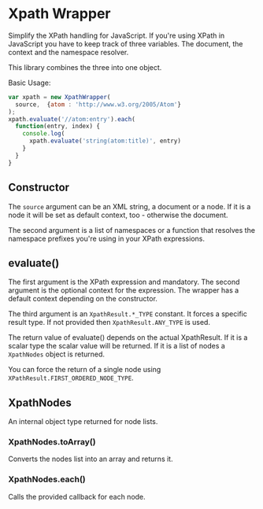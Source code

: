 # Xpath Wrapper

Simplify the XPath handling for JavaScript. If you're using XPath
in JavaScript you have to keep track of three variables. The document, the context
and the namespace resolver.

This library combines the three into one object.

Basic Usage:

```javascript
var xpath = new XpathWrapper(
  source,  {atom : 'http://www.w3.org/2005/Atom'}
);
xpath.evaluate('//atom:entry').each(
  function(entry, index) {
    console.log(
      xpath.evaluate('string(atom:title)', entry)
    }
  }
}
```

## Constructor

The `source` argument can be an XML string, a document or a node. If it
is a node it will be set as default context, too - otherwise the document.

The second argument is a list of namespaces or a function that resolves the
namespace prefixes you're using in your XPath expressions.

## evaluate()

The first argument is the XPath expression and mandatory. The second argument
is the optional context for the expression. The wrapper has
a default context depending on the constructor.

The third argument is an `XpathResult.*_TYPE` constant. It forces a specific
result type. If not provided then `XpathResult.ANY_TYPE` is used.

The return value of evaluate() depends on the actual XpathResult. If it
is a scalar type the scalar value will be returned. If it is a list of nodes
a `XpathNodes` object is returned.

You can force the return of a single node using `XPathResult.FIRST_ORDERED_NODE_TYPE`.

## XpathNodes

An internal object type returned for node lists.

### XpathNodes.toArray()

Converts the nodes list into an array and returns it.

### XpathNodes.each()

Calls the provided callback for each node.

